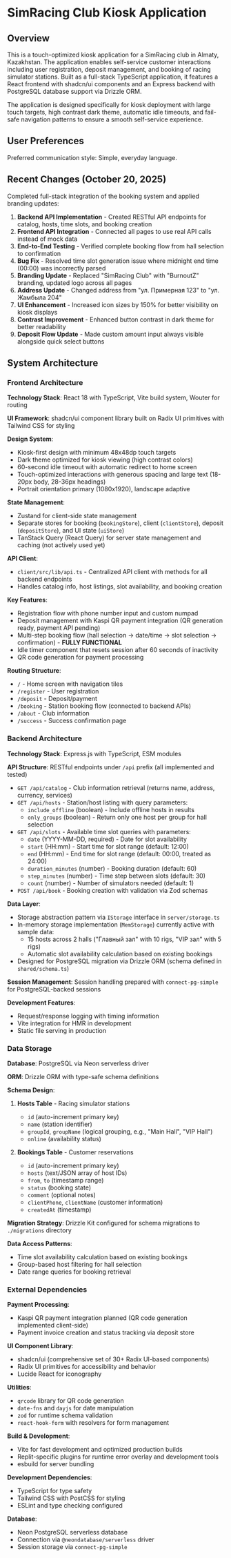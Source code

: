 # SimRacing Club Kiosk Application

## Overview

This is a touch-optimized kiosk application for a SimRacing club in Almaty, Kazakhstan. The application enables self-service customer interactions including user registration, deposit management, and booking of racing simulator stations. Built as a full-stack TypeScript application, it features a React frontend with shadcn/ui components and an Express backend with PostgreSQL database support via Drizzle ORM.

The application is designed specifically for kiosk deployment with large touch targets, high contrast dark theme, automatic idle timeouts, and fail-safe navigation patterns to ensure a smooth self-service experience.

## User Preferences

Preferred communication style: Simple, everyday language.

## Recent Changes (October 20, 2025)

Completed full-stack integration of the booking system and applied branding updates:
1. **Backend API Implementation** - Created RESTful API endpoints for catalog, hosts, time slots, and booking creation
2. **Frontend API Integration** - Connected all pages to use real API calls instead of mock data
3. **End-to-End Testing** - Verified complete booking flow from hall selection to confirmation
4. **Bug Fix** - Resolved time slot generation issue where midnight end time (00:00) was incorrectly parsed
5. **Branding Update** - Replaced "SimRacing Club" with "BurnoutZ" branding, updated logo across all pages
6. **Address Update** - Changed address from "ул. Примерная 123" to "ул. Жамбыла 204"
7. **UI Enhancement** - Increased icon sizes by 150% for better visibility on kiosk displays
8. **Contrast Improvement** - Enhanced button contrast in dark theme for better readability
9. **Deposit Flow Update** - Made custom amount input always visible alongside quick select buttons

## System Architecture

### Frontend Architecture

**Technology Stack**: React 18 with TypeScript, Vite build system, Wouter for routing

**UI Framework**: shadcn/ui component library built on Radix UI primitives with Tailwind CSS for styling

**Design System**: 
- Kiosk-first design with minimum 48x48dp touch targets
- Dark theme optimized for kiosk viewing (high contrast colors)
- 60-second idle timeout with automatic redirect to home screen
- Touch-optimized interactions with generous spacing and large text (18-20px body, 28-36px headings)
- Portrait orientation primary (1080x1920), landscape adaptive

**State Management**: 
- Zustand for client-side state management
- Separate stores for booking (`bookingStore`), client (`clientStore`), deposit (`depositStore`), and UI state (`uiStore`)
- TanStack Query (React Query) for server state management and caching (not actively used yet)

**API Client**: 
- `client/src/lib/api.ts` - Centralized API client with methods for all backend endpoints
- Handles catalog info, host listings, slot availability, and booking creation

**Key Features**:
- Registration flow with phone number input and custom numpad
- Deposit management with Kaspi QR payment integration (QR generation ready, payment API pending)
- Multi-step booking flow (hall selection → date/time → slot selection → confirmation) - **FULLY FUNCTIONAL**
- Idle timer component that resets session after 60 seconds of inactivity
- QR code generation for payment processing

**Routing Structure**:
- `/` - Home screen with navigation tiles
- `/register` - User registration
- `/deposit` - Deposit/payment
- `/booking` - Station booking flow (connected to backend APIs)
- `/about` - Club information
- `/success` - Success confirmation page

### Backend Architecture

**Technology Stack**: Express.js with TypeScript, ESM modules

**API Structure**: RESTful endpoints under `/api` prefix (all implemented and tested)
- `GET /api/catalog` - Club information retrieval (returns name, address, currency, services)
- `GET /api/hosts` - Station/host listing with query parameters:
  - `include_offline` (boolean) - Include offline hosts in results
  - `only_groups` (boolean) - Return only one host per group for hall selection
- `GET /api/slots` - Available time slot queries with parameters:
  - `date` (YYYY-MM-DD, required) - Date for slot availability
  - `start` (HH:mm) - Start time for slot range (default: 12:00)
  - `end` (HH:mm) - End time for slot range (default: 00:00, treated as 24:00)
  - `duration_minutes` (number) - Booking duration (default: 60)
  - `step_minutes` (number) - Time step between slots (default: 30)
  - `count` (number) - Number of simulators needed (default: 1)
- `POST /api/book` - Booking creation with validation via Zod schemas

**Data Layer**: 
- Storage abstraction pattern via `IStorage` interface in `server/storage.ts`
- In-memory storage implementation (`MemStorage`) currently active with sample data:
  - 15 hosts across 2 halls ("Главный зал" with 10 rigs, "VIP зал" with 5 rigs)
  - Automatic slot availability calculation based on existing bookings
- Designed for PostgreSQL migration via Drizzle ORM (schema defined in `shared/schema.ts`)

**Session Management**: Session handling prepared with `connect-pg-simple` for PostgreSQL-backed sessions

**Development Features**:
- Request/response logging with timing information
- Vite integration for HMR in development
- Static file serving in production

### Data Storage

**Database**: PostgreSQL via Neon serverless driver

**ORM**: Drizzle ORM with type-safe schema definitions

**Schema Design**:

1. **Hosts Table** - Racing simulator stations
   - `id` (auto-increment primary key)
   - `name` (station identifier)
   - `groupId`, `groupName` (logical grouping, e.g., "Main Hall", "VIP Hall")
   - `online` (availability status)

2. **Bookings Table** - Customer reservations
   - `id` (auto-increment primary key)
   - `hosts` (text/JSON array of host IDs)
   - `from`, `to` (timestamp range)
   - `status` (booking state)
   - `comment` (optional notes)
   - `clientPhone`, `clientName` (customer information)
   - `createdAt` (timestamp)

**Migration Strategy**: Drizzle Kit configured for schema migrations to `./migrations` directory

**Data Access Patterns**:
- Time slot availability calculation based on existing bookings
- Group-based host filtering for hall selection
- Date range queries for booking retrieval

### External Dependencies

**Payment Processing**: 
- Kaspi QR payment integration planned (QR code generation implemented client-side)
- Payment invoice creation and status tracking via deposit store

**UI Component Library**:
- shadcn/ui (comprehensive set of 30+ Radix UI-based components)
- Radix UI primitives for accessibility and behavior
- Lucide React for iconography

**Utilities**:
- `qrcode` library for QR code generation
- `date-fns` and `dayjs` for date manipulation
- `zod` for runtime schema validation
- `react-hook-form` with resolvers for form management

**Build & Development**:
- Vite for fast development and optimized production builds
- Replit-specific plugins for runtime error overlay and development tools
- esbuild for server bundling

**Development Dependencies**:
- TypeScript for type safety
- Tailwind CSS with PostCSS for styling
- ESLint and type checking configured

**Database**:
- Neon PostgreSQL serverless database
- Connection via `@neondatabase/serverless` driver
- Session storage via `connect-pg-simple`